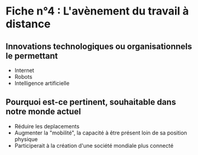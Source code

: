 # Fiche n°4 : L'avènement du travail à distance

## Innovations technologiques ou organisationnels le permettant

* Internet
* Robots
* Intelligence artificielle


## Pourquoi est-ce pertinent, souhaitable dans notre monde actuel

* Réduire les deplacements
* Augmenter la "mobilité", la capacité à être présent loin de sa position physique
* Participerait à la création d'une société mondiale plus connecté
